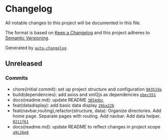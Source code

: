 # Changelog

All notable changes to this project will be documented in this file.

The format is based on [Keep a Changelog](https://keepachangelog.com/en/1.0.0/)
and this project adheres to [Semantic Versioning](https://semver.org/spec/v2.0.0.html).

Generated by [`auto-changelog`](https://github.com/CookPete/auto-changelog).

## Unreleased

### Commits

- chore(initial commit): set up project structure and configuration [`983519a`](https://github.com/joshua-cornett/AstroParse/commit/983519a75cdbc8f0cd71eb200f2e70a94155ad2d)
- build(dependencies): add axios and xml2js as dependencies [`ebec551`](https://github.com/joshua-cornett/AstroParse/commit/ebec551652d037c945b3ccc9a9c3b9ef5b97b6d7)
- docs(readme.md): update README [`3854dbc`](https://github.com/joshua-cornett/AstroParse/commit/3854dbcfd8c066ca4aa9055095634381f2093983)
- feat(datadisplay): add basic data display [`26ba226`](https://github.com/joshua-cornett/AstroParse/commit/26ba2262d7839aac504dae29cf63c55e72315563)
- feat(navbar,routing),refactor(structure, data): Organize directories. Add home page. Separate pages with routing. Add navbar. Add data helper. [`0211f61`](https://github.com/joshua-cornett/AstroParse/commit/0211f614e6a2d65eca9f221948cab5bede2fb680)
- docs(readme.md): update README to reflect changes in project scope [`a9c26e8`](https://github.com/joshua-cornett/AstroParse/commit/a9c26e835b79ee0f6c062cfc889bab8d96f8c881)
